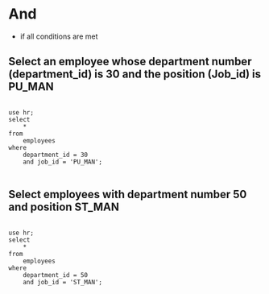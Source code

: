 # And
- if all conditions are met
## Select an employee whose department number (department_id) is 30 and the position (Job_id) is PU_MAN
<pre>
<code>
use hr;
select
	*
from
	employees
where
	department_id = 30
	and job_id = 'PU_MAN';
</code>
</pre>
## Select employees with department number 50 and position ST_MAN
<pre>
<code>
use hr;
select
	*
from
	employees
where
	department_id = 50
	and job_id = 'ST_MAN';	
</code>
</pre>
